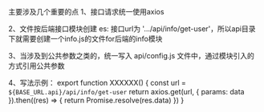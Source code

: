 主要涉及几个重要的点
1、接口请求统一使用axios

2、文件按后端接口模块创建
es: 接口url为 '.../api/info/get-user'，所以api目录下就需要创建一个info.js的文件for后端的info模块

3、当涉及到公共参数之类的，统一写入 api/config.js 文件中，通过模块引入的方式引用公共参数

4、写法示例：
export function XXXXXX() {
  const url = `${BASE_URL.api}/api/info/get-user`
  return axios.get(url, {
    params: data
  }).then((res) => {
    return Promise.resolve(res.data)
  })
}

